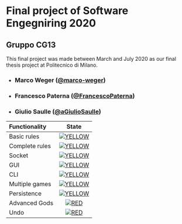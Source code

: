 
# Final project of Software Engegniring 2020
## Gruppo CG13

This final project was made between March and July 2020 as our final thesis project at Politecnico di Milano. <br>
<!-- TODO: add final score -->
<!--
## How to start JARs

You can find them under "Deliverables/JARs"

### GUI.jar
Just download it and use

java --module-path PATHTOJAVAFX --add-modules=javafx.controls,javafx.fxml,javafx.graphics -jar GUI.jar YOURIP

### CLI.jar
Download it and use

java -jar CLI.jar YOURIP
### SERVER.jar
Download it and use

java -jar SERVER.jar YOURIP

Where YOURIP is the IP of the computer which is running the Jar.
If you lunch the jars on different PCs, all IPs will be different.
You will be asked the Server IP once the jar has been launched correctly.

PATHTOJAVAFX is the path to JavaFX 12 (the lib folder!!) and changes depending on where you saved your JavaFX on your PC.

### Testing persistence and reconnection
When reconnecting, remember to vote for the same map the game was being played on before disconnection!
-->
- ###       Marco Weger ([@marco-weger](https://github.com/marco-weger))
- ###       Francesco Paterna ([@FrancescoPaterna](https://github.com/FrancescoPaterna))
- ###       Giulio Saulle ([@aGiulioSaulle](https://github.com/GiulioSaulle))

| Functionality | State |
|:-----------------------|:------------------------------------:|
| Basic rules | [![YELLOW](https://placehold.it/15/ffdd00/ffdd00)](#) |
| Complete rules | [![YELLOW](https://placehold.it/15/ffdd00/ffdd00)](#) |
| Socket | [![YELLOW](https://placehold.it/15/ffdd00/ffdd00)](#) |
| GUI | [![YELLOW](https://placehold.it/15/ffdd00/ffdd00)](#) |
| CLI | [![YELLOW](https://placehold.it/15/ffdd00/ffdd00)](#)|
| Multiple games | [![YELLOW](https://placehold.it/15/ffdd00/ffdd00)](#) |
| Persistence | [![YELLOW](https://placehold.it/15/ffdd00/ffdd00)](#) |
| Advanced Gods | [![RED](https://placehold.it/15/f03c15/f03c15)](#) |
| Undo | [![RED](https://placehold.it/15/f03c15/f03c15)](#) |

<!--
[![RED](https://placehold.it/15/f03c15/f03c15)](#)
[![YELLOW](https://placehold.it/15/ffdd00/ffdd00)](#)
[![GREEN](https://placehold.it/15/44bb44/44bb44)](#)
-->

